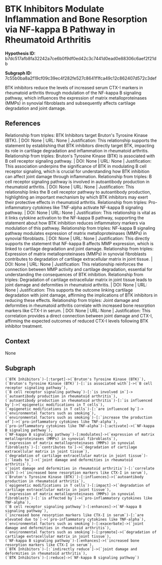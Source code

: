 
# BTK Inhibitors Modulate Inflammation and Bone Resorption via NF-kappa B Pathway in Rheumatoid Arthritis

**Hypothesis ID:** b7dc517afb8fa32242a7ce6b0f9df0ed42c3c7441d0ead0e88306c6aef2f21db

**Subgraph ID:** 7c55b0ba8a2f19cf09c39ec4f282fe527c8641f1fca49c12c862407d572c3def

BTK inhibitors reduce the levels of increased serum CTX-I markers in rheumatoid arthritis through modulation of the NF-kappa B signaling pathway, which influences the expression of matrix metalloproteinases (MMPs) in synovial fibroblasts and subsequently affects cartilage degradation and joint damage.

## References
Relationship from triples: BTK Inhibitors target Bruton's Tyrosine Kinase (BTK). | DOI: None | URL: None | Justification: This relationship supports the statement by establishing that BTK inhibitors directly target BTK, impacting its role in cartilage degradation and inflammation in rheumatoid arthritis.
Relationship from triples: Bruton's Tyrosine Kinase (BTK) is associated with B cell receptor signaling pathway. | DOI: None | URL: None | Justification: This association underpins the significance of BTK in modulating B cell receptor signaling, which is crucial for understanding how BTK inhibition can affect joint damage through inflammation.
Relationship from triples: B cell receptor signaling pathway is involved in autoantibody production in rheumatoid arthritis. | DOI: None | URL: None | Justification: This relationship links the B cell receptor pathway to autoantibody production, highlighting an important mechanism by which BTK inhibitors may exert their protective effects in rheumatoid arthritis.
Relationship from triples: Pro-inflammatory cytokines like TNF-alpha activate NF-kappa B signaling pathway. | DOI: None | URL: None | Justification: This relationship is vital as it links cytokine activation to the NF-kappa B pathway, supporting the statement about how BTK inhibition reduces inflammatory markers via modulation of this pathway.
Relationship from triples: NF-kappa B signaling pathway modulates expression of matrix metalloproteinases (MMPs) in synovial fibroblasts. | DOI: None | URL: None | Justification: This directly supports the statement that NF-kappa B affects MMP expression, which is linked to cartilage degradation and joint damage.
Relationship from triples: Expression of matrix metalloproteinases (MMPs) in synovial fibroblasts contributes to degradation of cartilage extracellular matrix in joint tissue. | DOI: None | URL: None | Justification: This relationship reinforces the connection between MMP activity and cartilage degradation, essential for understanding the consequences of BTK inhibition.
Relationship from triples: Degradation of cartilage extracellular matrix in joint tissue leads to joint damage and deformities in rheumatoid arthritis. | DOI: None | URL: None | Justification: This supports the outcome linking cartilage degradation with joint damage, affirming the implications of BTK inhibitors in reducing these effects.
Relationship from triples: Joint damage and deformities in rheumatoid arthritis correlate with increased bone resorption markers like CTX-I in serum. | DOI: None | URL: None | Justification: This correlation provides a direct connection between joint damage and CTX-I, affirming the expected outcomes of reduced CTX-I levels following BTK inhibitor treatment.

## Context
None

## Subgraph
```
(`BTK Inhibitors`)-[:target]->(`Bruton's Tyrosine Kinase (BTK)`),
(`Bruton's Tyrosine Kinase (BTK)`)-[:`is associated with`]->(`B cell receptor signaling pathway`),
(`B cell receptor signaling pathway`)-[:`is involved in`]->(`autoantibody production in rheumatoid arthritis`),
(`autoantibody production in rheumatoid arthritis`)-[:`is influenced by`]->(`epigenetic modifications in T cells`),
(`epigenetic modifications in T cells`)-[:`are influenced by`]->(`environmental factors such as smoking`),
(`environmental factors such as smoking`)-[:`increase the production of`]->(`pro-inflammatory cytokines like TNF-alpha`),
(`pro-inflammatory cytokines like TNF-alpha`)-[:activate]->(`NF-kappa B signaling pathway`),
(`NF-kappa B signaling pathway`)-[:modulates]->(`expression of matrix metalloproteinases (MMPs) in synovial fibroblasts`),
(`expression of matrix metalloproteinases (MMPs) in synovial fibroblasts`)-[:`contributes to`]->(`degradation of cartilage extracellular matrix in joint tissue`),
(`degradation of cartilage extracellular matrix in joint tissue`)-[:`leads to`]->(`joint damage and deformities in rheumatoid arthritis`),
(`joint damage and deformities in rheumatoid arthritis`)-[:`correlate with`]->(`increased bone resorption markers like CTX-I in serum`),
(`Bruton's Tyrosine Kinase (BTK)`)-[:influences]->(`autoantibody production in rheumatoid arthritis`),
(`epigenetic modifications in T cells`)-[:impact]->(`degradation of cartilage extracellular matrix in joint tissue`),
(`expression of matrix metalloproteinases (MMPs) in synovial fibroblasts`)-[:`is affected by`]->(`pro-inflammatory cytokines like TNF-alpha`),
(`B cell receptor signaling pathway`)-[:enhances]->(`NF-kappa B signaling pathway`),
(`increased bone resorption markers like CTX-I in serum`)-[:`are elevated due to`]->(`pro-inflammatory cytokines like TNF-alpha`),
(`environmental factors such as smoking`)-[:exacerbate]->(`joint damage and deformities in rheumatoid arthritis`),
(`environmental factors such as smoking`)-[:promote]->(`degradation of cartilage extracellular matrix in joint tissue`),
(`NF-kappa B signaling pathway`)-[:enhances]->(`increased bone resorption markers like CTX-I in serum`),
(`BTK Inhibitors`)-[:`indirectly reduce`]->(`joint damage and deformities in rheumatoid arthritis`),
(`BTK Inhibitors`)-[:reduce]->(`NF-kappa B signaling pathway`)
```
